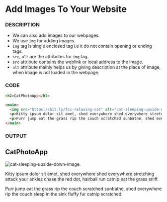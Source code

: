 # Add Images To Your Website

### DESCRIPTION
* We can also add images to our webpages.
* We use `img` for adding images.
* `img` tag is single enclosed tag i.e it do not contain opening or ending tags.
* `src`, `alt` are the attributes for `img` tag.
* `src` attribute contains the weblink or local address to the image.
* `alt` attribute mainly helps us by giving description at the place of image, when image is not loaded in the webpage.

### CODE
```html
<h2>CatPhotoApp</h2>

<main>
  <img src="https://bit.ly/fcc-relaxing-cat" alt="cat-sleeping-upside-down-image.">
  <p>Kitty ipsum dolor sit amet, shed everywhere shed everywhere stretching attack your ankles chase the red dot, hairball run catnip eat the grass sniff.</p>
  <p>Purr jump eat the grass rip the couch scratched sunbathe, shed everywhere rip the couch sleep in the sink fluffy fur catnip scratched.</p>
</main>
```

### OUTPUT
<h2>CatPhotoApp</h2>

<main>
  <img src="https://bit.ly/fcc-relaxing-cat" alt="cat-sleeping-upside-down-image.">
  <p>Kitty ipsum dolor sit amet, shed everywhere shed everywhere stretching attack your ankles chase the red dot, hairball run catnip eat the grass sniff.</p>
  <p>Purr jump eat the grass rip the couch scratched sunbathe, shed everywhere rip the couch sleep in the sink fluffy fur catnip scratched.</p>
</main>
